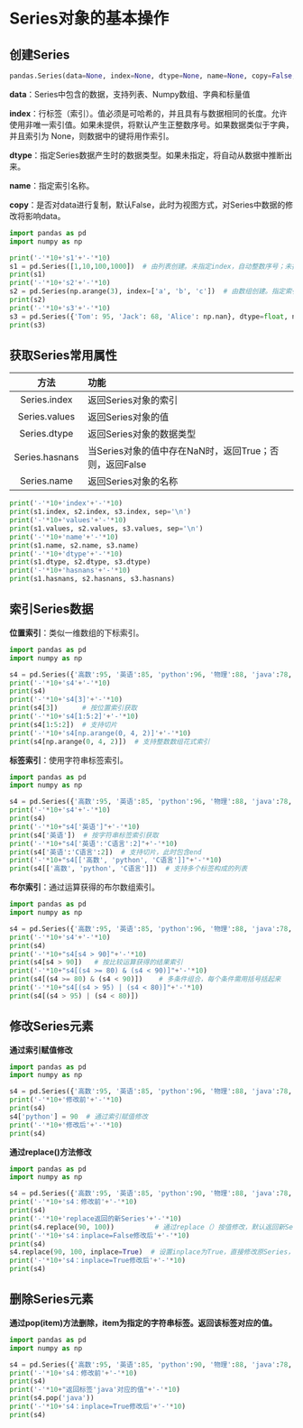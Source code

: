 # Series对象的基本操作

## 创建Series

```python
pandas.Series(data=None, index=None, dtype=None, name=None, copy=False, fastpath=False)
```
**data**：Series中包含的数据，支持列表、Numpy数组、字典和标量值

**index**：行标签（索引）。值必须是可哈希的，并且具有与数据相同的长度。允许使用非唯一索引值。如果未提供，将默认产生正整数序号。如果数据类似于字典，并且索引为 None，则数据中的键将用作索引。

**dtype**：指定Series数据产生时的数据类型。如果未指定，将自动从数据中推断出来。

**name**：指定索引名称。

**copy**：是否对data进行复制，默认False，此时为视图方式，对Series中数据的修改将影响data。


```python
import pandas as pd
import numpy as np

print('-'*10+'s1'+'-'*10)
s1 = pd.Series([1,10,100,1000])  # 由列表创建。未指定index，自动整数序号；未指定dtype，由数据决定
print(s1)
print('-'*10+'s2'+'-'*10)
s2 = pd.Series(np.arange(3), index=['a', 'b', 'c'])  # 由数组创建。指定索引
print(s2)
print('-'*10+'s3'+'-'*10)
s3 = pd.Series({'Tom': 95, 'Jack': 68, 'Alice': np.nan}, dtype=float, name='score')  # 字典创建，同时指定name和数据类型
print(s3)
```

## 获取Series常用属性

| 方法             | 功能                                                   |
| :----------------: | :------------------------------------------------------ |
| Series.index   | 返回Series对象的索引                                   |
| Series.values  | 返回Series对象的值                                     |
| Series.dtype  | 返回Series对象的数据类型                               |
| Series.hasnans | 当Series对象的值中存在NaN时，返回True；否则，返回False |
| Series.name    | 返回Series对象的名称                                   |


```python
print('-'*10+'index'+'-'*10)
print(s1.index, s2.index, s3.index, sep='\n')
print('-'*10+'values'+'-'*10)
print(s1.values, s2.values, s3.values, sep='\n')
print('-'*10+'name'+'-'*10)
print(s1.name, s2.name, s3.name)
print('-'*10+'dtype'+'-'*10)
print(s1.dtype, s2.dtype, s3.dtype)
print('-'*10+'hasnans'+'-'*10)
print(s1.hasnans, s2.hasnans, s3.hasnans)
```

## 索引Series数据

**位置索引**：类似一维数组的下标索引。


```python
import pandas as pd
import numpy as np

s4 = pd.Series({'高数':95, '英语':85, 'python':96, '物理':88, 'java':78, 'C语言':90}, name='score')
print('-'*10+'s4'+'-'*10)
print(s4)
print('-'*10+'s4[3]'+'-'*10)
print(s4[3])      # 按位置索引获取
print('-'*10+'s4[1:5:2]'+'-'*10)
print(s4[1:5:2])  # 支持切片
print('-'*10+'s4[np.arange(0, 4, 2)]'+'-'*10)
print(s4[np.arange(0, 4, 2)])  # 支持整数数组花式索引
```

**标签索引**：使用字符串标签索引。


```python
import pandas as pd
import numpy as np

s4 = pd.Series({'高数':95, '英语':85, 'python':96, '物理':88, 'java':78, 'C语言':90}, name='score')
print('-'*10+'s4'+'-'*10)
print(s4)
print('-'*10+"s4['英语']"+'-'*10)
print(s4['英语'])  # 按字符串标签索引获取
print('-'*10+"s4['英语':'C语言':2]"+'-'*10)
print(s4['英语':'C语言':2])  # 支持切片，此时包含end
print('-'*10+"s4[['高数', 'python', 'C语言']]"+'-'*10)
print(s4[['高数', 'python', 'C语言']])  # 支持多个标签构成的列表
```

**布尔索引**：通过运算获得的布尔数组索引。


```python
import pandas as pd
import numpy as np

s4 = pd.Series({'高数':95, '英语':85, 'python':96, '物理':88, 'java':78, 'C语言':90}, name='score')
print('-'*10+'s4'+'-'*10)
print(s4)
print('-'*10+"s4[s4 > 90]"+'-'*10)
print(s4[s4 > 90])   # 按比较运算获得的结果索引
print('-'*10+"s4[(s4 >= 80) & (s4 < 90)]"+'-'*10)
print(s4[(s4 >= 80) & (s4 < 90)])    # 多条件组合，每个条件需用括号括起来
print('-'*10+"s4[(s4 > 95) | (s4 < 80)]"+'-'*10)
print(s4[(s4 > 95) | (s4 < 80)])  
```

## 修改Series元素

**通过索引赋值修改**


```python
import pandas as pd
import numpy as np

s4 = pd.Series({'高数':95, '英语':85, 'python':96, '物理':88, 'java':78, 'C语言':90}, name='score')
print('-'*10+'修改前'+'-'*10)
print(s4)
s4['python'] = 90  # 通过索引赋值修改
print('-'*10+'修改后'+'-'*10)
print(s4)
```

**通过replace()方法修改**


```python
import pandas as pd
import numpy as np

s4 = pd.Series({'高数':95, '英语':85, 'python':90, '物理':88, 'java':78, 'C语言':90}, name='score')
print('-'*10+'s4：修改前'+'-'*10)
print(s4)
print('-'*10+'replace返回的新Series'+'-'*10)
print(s4.replace(90, 100))          # 通过replace（）按值修改，默认返回新Series，不修改原Series
print('-'*10+'s4：inplace=False修改后'+'-'*10)
print(s4)
s4.replace(90, 100, inplace=True)  # 设置inplace为True，直接修改原Series，此时函数无返回值
print('-'*10+'s4：inplace=True修改后'+'-'*10)
print(s4)
```

## 删除Series元素

**通过pop(item)方法删除，item为指定的字符串标签。返回该标签对应的值。**


```python
import pandas as pd
import numpy as np

s4 = pd.Series({'高数':95, '英语':85, 'python':90, '物理':88, 'java':78, 'C语言':90}, name='score')
print('-'*10+'s4：修改前'+'-'*10)
print(s4)
print('-'*10+"返回标签'java'对应的值"+'-'*10)
print(s4.pop('java')) 
print('-'*10+'s4：inplace=True修改后'+'-'*10)
print(s4)
```

